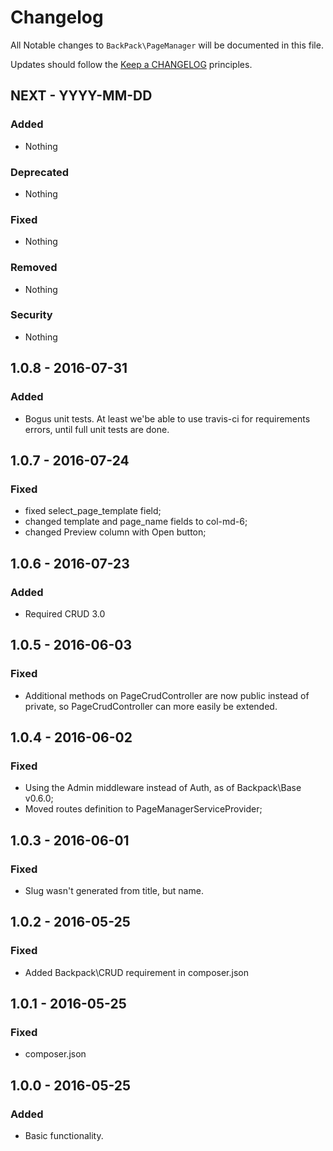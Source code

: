 # Changelog

All Notable changes to `BackPack\PageManager` will be documented in this file.

Updates should follow the [Keep a CHANGELOG](http://keepachangelog.com/) principles.

## NEXT - YYYY-MM-DD

### Added
- Nothing

### Deprecated
- Nothing

### Fixed
- Nothing

### Removed
- Nothing

### Security
- Nothing



## 1.0.8 - 2016-07-31

### Added
- Bogus unit tests. At least we'be able to use travis-ci for requirements errors, until full unit tests are done.



## 1.0.7 - 2016-07-24

### Fixed
- fixed select_page_template field;
- changed template and page_name fields to col-md-6;
- changed Preview column with Open button;


## 1.0.6 - 2016-07-23

### Added
- Required CRUD 3.0


## 1.0.5 - 2016-06-03

### Fixed
- Additional methods on PageCrudController are now public instead of private, so PageCrudController can more easily be extended.


## 1.0.4 - 2016-06-02

### Fixed
- Using the Admin middleware instead of Auth, as of Backpack\Base v0.6.0;
- Moved routes definition to PageManagerServiceProvider;


## 1.0.3 - 2016-06-01

### Fixed
- Slug wasn't generated from title, but name.


## 1.0.2 - 2016-05-25

### Fixed
- Added Backpack\CRUD requirement in composer.json


## 1.0.1 - 2016-05-25

### Fixed
- composer.json


## 1.0.0 - 2016-05-25

### Added
- Basic functionality.